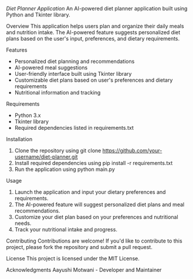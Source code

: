*Diet Planner Application*
An AI-powered diet planner application built using Python and Tkinter library.

Overview
This application helps users plan and organize their daily meals and nutrition intake. The AI-powered feature suggests personalized diet plans based on the user's input, preferences, and dietary requirements.

Features
- Personalized diet planning and recommendations
- AI-powered meal suggestions
- User-friendly interface built using Tkinter library
- Customizable diet plans based on user's preferences and dietary requirements
- Nutritional information and tracking

Requirements
- Python 3.x
- Tkinter library
- Required dependencies listed in requirements.txt

Installation
1. Clone the repository using git clone https://github.com/your-username/diet-planner.git
2. Install required dependencies using pip install -r requirements.txt
3. Run the application using python main.py

Usage
1. Launch the application and input your dietary preferences and requirements.
2. The AI-powered feature will suggest personalized diet plans and meal recommendations.
3. Customize your diet plan based on your preferences and nutritional needs.
4. Track your nutritional intake and progress.

Contributing
Contributions are welcome! If you'd like to contribute to this project, please fork the repository and submit a pull request.

License
This project is licensed under the MIT License.

Acknowledgments
Aayushi Motwani - Developer and Maintainer


